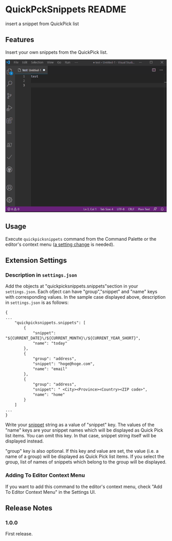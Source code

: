 # QuickPckSnippets README
insert a snippet from QuickPick list

## Features

Insert your own snippets from the QuickPick list.

![](./gif/quickpicksnippet.gif)

## Usage
Execute ```quickpicksnippets``` command from the Command Palette or the  editor's context menu ([a setting change](#jump) is needed).

## Extension Settings
### Description in ```settings.json```
Add the objects at "quickpicksnippets.snippets"section in your ```settings.json```. Each ofject can have "group","snippet" and "name" keys with corresponding values. In the sample case displayed above, description in ```settings.json``` is as follows:

```
{
...
	"quickpicksnippets.snippets": [
		{
			"snippet": "${CURRENT_DATE}\/${CURRENT_MONTH}\/${CURRENT_YEAR_SHORT}",
			"name": "today"
		},
		{
			"group": "address",
			"snippet": "hoge@hoge.com",
			"name": "email"
		},
		{
			"group": "address",
			"snippet": " <City><Province><Country><ZIP code>",
			"name": "home"
		}
	]
...
}

```

Write your [snippet](https://code.visualstudio.com/docs/editor/userdefinedsnippets) string as a value of "snippet" key. The values of the "name" keys are your snippet names which will be displayed as Quick Pick list items. You can omit this key. In that case, snippet string itself will be displayed instead.

"group" key is also optional. If this key and value are set, the value (i.e. a name of a group) will be displayed as Quick Pick list items. If you select the group, list of names of snippets which belong to the group will be displayed.

### <a name="jump"></a>Adding To Editor Context Menu
If you want to add this command to the editor's context menu, check "Add To Editor Context Menu" in the Settings UI.


## Release Notes
### 1.0.0

First release.

